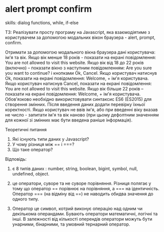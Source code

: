 # alert prompt confirm

skills: dialog functions, while, if-else

ТЗ:
Реалізувати просту програму на Javascript, яка взаємодіятиме з користувачем за допомогою модальних вікон браузера - alert, prompt, confirm.

Отримати за допомогою модального вікна браузера дані користувача: ім'я та вік.
Якщо вік менше 18 років - показати на екрані повідомлення: You are not allowed to visit this website.
Якщо вік від 18 до 22 років (включно) – показати вікно з наступним повідомленням: Are you sure you want to continue? і кнопками Ok, Cancel. Якщо користувач натиснув Ok, показати на екрані повідомлення: Welcome, + ім'я користувача. Якщо користувач натиснув Cancel, показати на екрані повідомлення: You are not allowed to visit this website.
Якщо вік більше 22 років – показати на екрані повідомлення: Welcome, + ім'я користувача.
Обов'язково необхідно використовувати синтаксис ES6 (ES2015) для створення змінних.
Після введення даних додати перевірку їхньої коректності. Якщо користувач не ввів ім'я, або при введенні віку вказав не число - запитати ім'я та вік наново (при цьому дефолтним значенням для кожної зі змінних має бути введена раніше інформація).

Теоретичні питання

1. Які існують типи даних у Javascript?
2. У чому різниця між == і ===?
3. Що таке оператор?

Відповідь:

1. є 8 типів даних : number, string, boolean, bigint, symbol, null, undefined, object.

2. це оператори, суворе та не суворе порівняння. Різниця полягає у тому що оператор == порівнює на порівняння, а === на ідентичність.
   Оператор === (на відміну від ==) не наводить обидва значення до одного типу.

3. Оператор це символ, котрий виконує операцію над одним чи декількома операндами. Бувають опeрaтори математичні, логічні та інші.
   В залежності від кількості оперендів оператори можуть бути унарними, бінарними, та умовний тернарний оператор.
